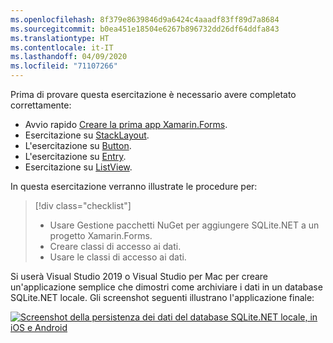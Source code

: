 ```yaml
---
ms.openlocfilehash: 8f379e8639846d9a6424c4aaadf83ff89d7a8684
ms.sourcegitcommit: b0ea451e18504e6267b896732dd26df64ddfa843
ms.translationtype: HT
ms.contentlocale: it-IT
ms.lasthandoff: 04/09/2020
ms.locfileid: "71107266"
---
```

Prima di provare questa esercitazione è necessario avere completato correttamente:

- Avvio rapido [Creare la prima app Xamarin.Forms](~/get-started/first-app/index.md).
- Esercitazione su [StackLayout](~/get-started/tutorials/stacklayout/index.yml).
- L'esercitazione su [Button](~/get-started/tutorials/button/index.yml).
- L'esercitazione su [Entry](~/get-started/tutorials/entry/index.yml).
- Esercitazione su [ListView](~/get-started/tutorials/listview/index.yml).

In questa esercitazione verranno illustrate le procedure per:

> [!div class="checklist"]
>
> - Usare Gestione pacchetti NuGet per aggiungere SQLite.NET a un progetto Xamarin.Forms.
> - Creare classi di accesso ai dati.
> - Usare le classi di accesso ai dati.

Si userà Visual Studio 2019 o Visual Studio per Mac per creare un'applicazione semplice che dimostri come archiviare i dati in un database SQLite.NET locale. Gli screenshot seguenti illustrano l'applicazione finale:

[![Screenshot della persistenza dei dati del database SQLite.NET locale, in iOS e Android](../images/consume-data-access-classes-reduced.png "Persistenza dei dati del database locale")](../images/consume-data-access-classes-large.png#lightbox "Persistenza dei dati del database locale")
